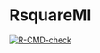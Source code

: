 # RsquareMI
[![R-CMD-check](https://github.com/karchjd/RsquaredMI/actions/workflows/R-CMD-check.yaml/badge.svg)](https://github.com/karchjd/RsquaredMI/actions/workflows/R-CMD-check.yaml)
